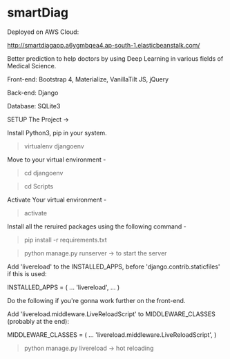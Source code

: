 # smartDiag

Deployed on AWS Cloud:

http://smartdiagapp.a6ygmbqea4.ap-south-1.elasticbeanstalk.com/

Better prediction to help doctors by using Deep Learning in various fields of Medical Science.

Front-end:
Bootstrap 4,
Materialize,
VanillaTilt JS,
jQuery

Back-end:
Django

Database:
SQLite3




SETUP The Project ->

Install Python3, pip in your system.

> virtualenv djangoenv

Move to your virtual environment - 
> cd djangoenv

> cd Scripts

Activate Your virtual environment -
> activate

Install all the reruired packages using the following command - 
> pip install -r requirements.txt

> python manage.py runserver  -> to start the server


Add 'livereload' to the INSTALLED_APPS, before 'django.contrib.staticfiles' if this is used:

INSTALLED_APPS = (
    ...
    'livereload',
    ...
)


Do the following if you're gonna work further on the front-end.

Add 'livereload.middleware.LiveReloadScript' to MIDDLEWARE_CLASSES (probably at the end):

MIDDLEWARE_CLASSES = (
    ...
    'livereload.middleware.LiveReloadScript',
)

> python manage.py livereload  -> hot reloading
